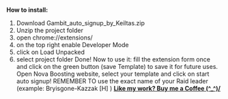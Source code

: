 **How to install:**
1. Download Gambit_auto_signup_by_Keiltas.zip
2. Unzip the project folder
3. open chrome://extensions/
4. on the top right enable Developer Mode
5. click on Load Unpacked
6. select project folder
   Done!
Now to use it: fill the extension form once and click on the green button (save Template) to save it for future uses.
Open Nova Boosting website, select your template and click on start auto signup!
REMEMBER TO use the exact name of your Raid leader (example: Bryisgone-Kazzak [H] )
**[Like my work? Buy me a Coffee \(^_^)/](https://daramet.com/regox)**
